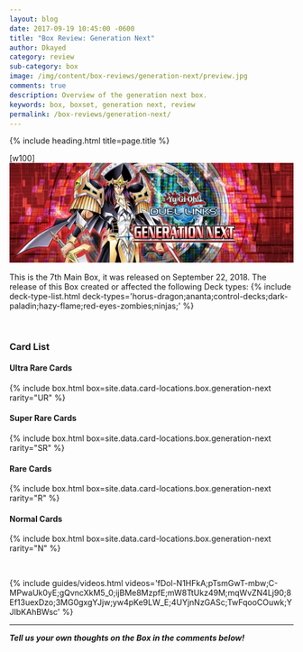 ```yaml
---
layout: blog
date: 2017-09-19 10:45:00 -0600
title: "Box Review: Generation Next"
author: Dkayed
category: review
sub-category: box
image: /img/content/box-reviews/generation-next/preview.jpg
comments: true
description: Overview of the generation next box.
keywords: box, boxset, generation next, review
permalink: /box-reviews/generation-next/
---
```


{% include heading.html title=page.title %}

[w100]
![](/img/content/box-reviews/generation-next/banner.jpg)

This is the 7th Main Box, it was released on September 22, 2018. The release of this Box created or affected the following Deck types: 
{% include deck-type-list.html deck-types='horus-dragon;ananta;control-decks;dark-paladin;hazy-flame;red-eyes-zombies;ninjas;' %}

<br>

### Card List

#### Ultra Rare Cards

{% include box.html box=site.data.card-locations.box.generation-next rarity="UR" %}

#### Super Rare Cards

{% include box.html box=site.data.card-locations.box.generation-next rarity="SR" %}

#### Rare Cards

{% include box.html box=site.data.card-locations.box.generation-next rarity="R" %}

#### Normal Cards

{% include box.html box=site.data.card-locations.box.generation-next rarity="N" %}

<br>

{% include guides/videos.html videos='fDol-N1HFkA;pTsmGwT-mbw;C-MPwaUk0yE;gQvncXkM5_0;ijBMe8MzpfE;mW8TtUkz49M;mqWvZN4Lj90;8Ef13uexDzo;3MG0gxgYJjw;yw4pKe9LW_E;4UYjnNzGASc;TwFqooCOuwk;YJIbKAhBWsc' %}

---

***Tell us your own thoughts on the Box in the comments below!***
